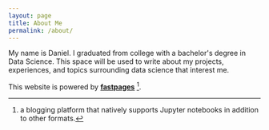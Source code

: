 ```yaml
---
layout: page
title: About Me
permalink: /about/
---
```


My name is Daniel. I graduated from college with a bachelor's degree in Data Science. This space will be used to write about my projects, experiences, and topics surrounding data science that interest me.




This website is powered by **[fastpages](https://github.com/fastai/fastpages)** [^1].
[^1]:a blogging platform that natively supports Jupyter notebooks in addition to other formats.
